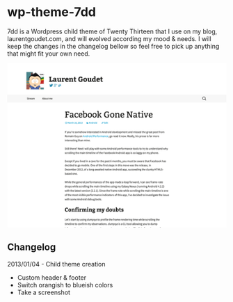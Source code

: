 wp-theme-7dd
============

7dd is a Wordpress child theme of Twenty Thirteen that I use on my blog, laurentgoudet.com, and will evolved according my mood & needs. I will keep the changes in the changelog bellow so feel free to pick up anything that might fit your own need.

![7dd theme screenshot](screenshot.png)

Changelog
---------

2013/01/04 - Child theme creation
- Custom header & footer
- Switch orangish to blueish colors
- Take a screenshot